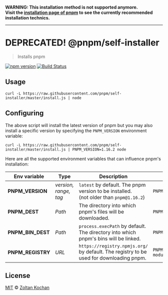 **WARNING: This installation method is not supported anymore.<br>
Visit the [installation page of pnpm](https://pnpm.js.org/en/installation) to see the currently recommended installation technics.**

***

# DEPRECATED! @pnpm/self-installer

> Installs pnpm

<!--@shields('npm', 'travis')-->
[![npm version](https://img.shields.io/npm/v/@pnpm/self-installer.svg)](https://www.npmjs.com/package/@pnpm/self-installer) [![Build Status](https://img.shields.io/travis/pnpm/self-installer/master.svg)](https://travis-ci.org/pnpm/self-installer)
<!--/@-->

## Usage

    curl -L https://raw.githubusercontent.com/pnpm/self-installer/master/install.js | node

## Configuring

The above script will install the latest version of pnpm but you may also install
a specific version by specifying the `PNPM_VERSION` environment variable:

    curl -L https://raw.githubusercontent.com/pnpm/self-installer/master/install.js | PNPM_VERSION=1.16.2 node

Here are all the supported environment variables that can influence pnpm's installation:

| Env variable      | Type                  | Description                                                                              | Example                                           |
| ----------------- | --------------------- | ---------------------------------------------------------------------------------------- | ------------------------------------------------- |
| **PNPM_VERSION**  | _version, range, tag_ | `latest` by default. The pnpm version to be installed.<br>(not older than `pnpm@1.16.2`) | `PNPM_VERSION=next`                               |
| **PNPM_DEST**     | _Path_                | The directory into which pnpm's files will be downloaded.                                | `PNPM_DEST=node_modules/pnpm`                     |
| **PNPM_BIN_DEST** | _Path_                | `process.execPath` by default. The directory into which pnpm's bins will be linked.      | `PNPM_BIN_DEST=node_modules/.bin`                 |
| **PNPM_REGISTRY** | _URL_                 | `https://registry.npmjs.org/` by default. The registry to be used for downloading pnpm.  | `PNPM_REGISTRY=https://registry.node-modules.io/` |

## License

[MIT](./LICENSE) © [Zoltan Kochan](https://www.kochan.io/)
